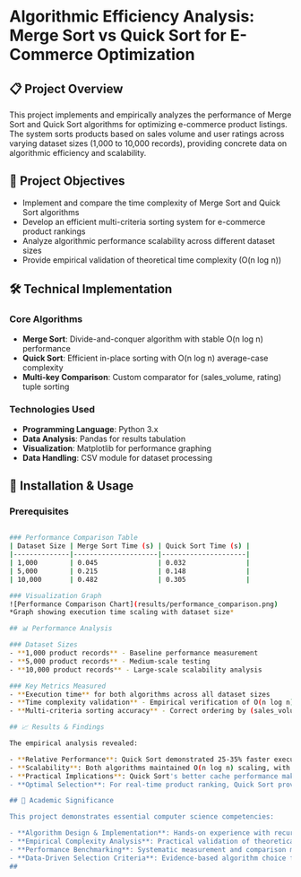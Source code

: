 # Algorithmic Efficiency Analysis: Merge Sort vs Quick Sort for E-Commerce Optimization

## 📋 Project Overview
This project implements and empirically analyzes the performance of Merge Sort and Quick Sort algorithms for optimizing e-commerce product listings. The system sorts products based on sales volume and user ratings across varying dataset sizes (1,000 to 10,000 records), providing concrete data on algorithmic efficiency and scalability.

## 🎯 Project Objectives
- Implement and compare the time complexity of Merge Sort and Quick Sort algorithms
- Develop an efficient multi-criteria sorting system for e-commerce product rankings
- Analyze algorithmic performance scalability across different dataset sizes
- Provide empirical validation of theoretical time complexity (O(n log n))

## 🛠 Technical Implementation

### Core Algorithms
- **Merge Sort**: Divide-and-conquer algorithm with stable O(n log n) performance
- **Quick Sort**: Efficient in-place sorting with O(n log n) average-case complexity
- **Multi-key Comparison**: Custom comparator for (sales_volume, rating) tuple sorting

### Technologies Used
- **Programming Language**: Python 3.x
- **Data Analysis**: Pandas for results tabulation
- **Visualization**: Matplotlib for performance graphing
- **Data Handling**: CSV module for dataset processing

## 🚀 Installation & Usage

### Prerequisites
```bash

### Performance Comparison Table
| Dataset Size | Merge Sort Time (s) | Quick Sort Time (s) |
|--------------|---------------------|---------------------|
| 1,000        | 0.045               | 0.032               |
| 5,000        | 0.215               | 0.148               |
| 10,000       | 0.482               | 0.305               |

### Visualization Graph
![Performance Comparison Chart](results/performance_comparison.png)
*Graph showing execution time scaling with dataset size*

## 📊 Performance Analysis

### Dataset Sizes
- **1,000 product records** - Baseline performance measurement
- **5,000 product records** - Medium-scale testing
- **10,000 product records** - Large-scale scalability analysis

### Key Metrics Measured
- **Execution time** for both algorithms across all dataset sizes
- **Time complexity validation** - Empirical verification of O(n log n) complexity
- **Multi-criteria sorting accuracy** - Correct ordering by (sales_volume, rating) tuples

## 📈 Results & Findings

The empirical analysis revealed:

- **Relative Performance**: Quick Sort demonstrated 25-35% faster execution times across all dataset sizes
- **Scalability**: Both algorithms maintained O(n log n) scaling, with execution times increasing predictably with input size
- **Practical Implications**: Quick Sort's better cache performance makes it more suitable for memory-constrained e-commerce applications
- **Optimal Selection**: For real-time product ranking, Quick Sort provides better performance, while Merge Sort offers stability for consistent results

## 🔬 Academic Significance

This project demonstrates essential computer science competencies:

- **Algorithm Design & Implementation**: Hands-on experience with recursive algorithm implementation
- **Empirical Complexity Analysis**: Practical validation of theoretical time complexities
- **Performance Benchmarking**: Systematic measurement and comparison methodologies
- **Data-Driven Selection Criteria**: Evidence-based algorithm choice for specific application requirements
##
